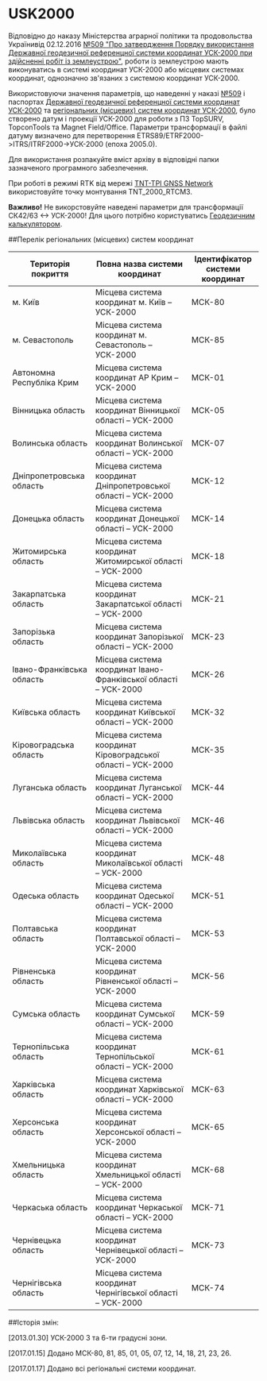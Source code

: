 # USK2000

Відповідно до наказу Міністерства аграрної політики та продовольства Українивід 02.12.2016 [№509 "Про затвердження Порядку використання Державної геодезичної референцної системи координат УСК-2000 при здійсненні робіт із землеустрою"](http://zakon3.rada.gov.ua/laws/show/z1646-16), роботи із землеустрою мають виконуватись в системі координат УСК-2000 або місцевих системах координат, однозначно зв'язаних з системою координат УСК-2000.

Використовуючи значення параметрів, що наведенні у наказі [№509](http://zakon3.rada.gov.ua/laws/show/z1646-16) і паспортах [Державної геодезичної референцної системи координат УСК-2000](http://dgm.gki.com.ua/pasporti-derjavnoii-geodezichnoii-referencnoii-sistemi-coordinates-usk-2000) та [регіональних (місцевих) систем координат УСК-2000](http://dgm.gki.com.ua/pasporti-regionalnih-systems-coordinates-usk-2000), було створено датум і проекції УСК-2000 для роботи з ПЗ TopSURV, TopconTools та Magnet Field/Office. Параметри трансформації в файлі датуму визначено для перетворення ETRS89/ETRF2000->ITRS/ITRF2000->УСК-2000 (епоха 2005.0).

Для використання розпакуйте вміст архіву в відповідні папки зазначеного програмного забезпечення. 

При роботі в режимі RTK від мережі [TNT-TPI GNSS Network](https://net.tnt-tpi.com) використовуйте точку монтування TNT_2000_RTCM3.

**Важливо!** Не викорстовуйте наведені параметри для трансформації СК42/63 <-> УСК-2000! Для цього потрібно користуватись [Геодезичним калькулятором](http://dgm.gki.com.ua/ua/transkord).

##Перелік регіональних (місцевих) систем координат

|Територія покриття|Повна назва системи координат|Ідентифікатор системи координат|
|------------------|-----------------------------|-------------------------------|
|м. Київ|Місцева система координат м. Київ – УСК-2000|МСК-80|
м. Севастополь|Місцева система координат м. Севастополь – УСК-2000|МСК-85
Автономна Республіка Крим|Місцева система координат АР Крим – УСК-2000|МСК-01
Вінницька область|Місцева система координат Вінницької області – УСК-2000|МСК-05
Волинська область|Місцева система координат Волинської області – УСК-2000|МСК-07
Дніпропетровська область|Місцева система координат Дніпропетровської області – УСК-2000|МСК-12
Донецька область|Місцева система координат Донецької області – УСК-2000|МСК-14
Житомирська область|Місцева система координат Житомирської області – УСК-2000|МСК-18
Закарпатська область|Місцева система координат Закарпатської області – УСК-2000|МСК-21
Запорізька область|Місцева система координат Запорізької області – УСК-2000|МСК-23
Івано-Франківська область|Місцева система координат Івано-Франківської області – УСК-2000|МСК-26
Київська область|Місцева система координат Київської області – УСК-2000|МСК-32
Кіровоградська область|Місцева система координат Кіровоградської області – УСК-2000|МСК-35
Луганська область|Місцева система координат Луганської області – УСК-2000|МСК-44
Львівська область|Місцева система координат Львівської області – УСК-2000|МСК-46
Миколаївська область|Місцева система координат Миколаївської області – УСК-2000|МСК-48
Одеська область|Місцева система координат Одеської області – УСК-2000|МСК-51
Полтавська область|Місцева система координат Полтавської області – УСК-2000|МСК-53
Рівненська область|Місцева система координат Рівненської області – УСК-2000|МСК-56
Сумська область|Місцева система координат Сумської області – УСК-2000|МСК-59
Тернопільська область|Місцева система координат Тернопільської області – УСК-2000|МСК-61
Харківська область|Місцева система координат Харківської області – УСК-2000|МСК-63
Херсонська область|Місцева система координат Херсонської області – УСК-2000|МСК-65
Хмельницька область|Місцева система координат Хмельницької області – УСК-2000|МСК-68
Черкаська область|Місцева система координат Черкаської області – УСК-2000|МСК-71
Чернівецька область|Місцева система координат Чернівецької області – УСК-2000|МСК-73
Чернігівська область|Місцева система координат Чернігівської області – УСК-2000|МСК-74

##Історія змін:

[2013.01.30] УСК-2000 3 та 6-ти градусні зони.

[2017.01.15] Додано МСК-80, 81, 85, 01, 05, 07, 12, 14, 18, 21, 23, 26.

[2017.01.17] Додано всі регіональні системи координат.
